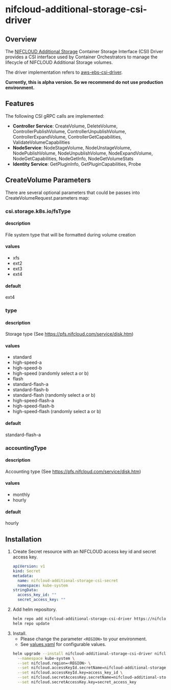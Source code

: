 # nifcloud-additional-storage-csi-driver

## Overview

The [NIFCLOUD Additional Storage](https://pfs.nifcloud.com/service/disk.htm) Container Storage Interface (CSI) Driver provides a CSI interface used by Container Orchestrators to manage the lifecycle of NIFCLOUD Additional Storage volumes.

The driver implementation refers to [aws-ebs-csi-driver](https://github.com/kubernetes-sigs/aws-ebs-csi-driver).

**Currently, this is alpha version. So we recommend do not use production environment.**

## Features

The following CSI gRPC calls are implemented:

- **Controller Service**: CreateVolume, DeleteVolume, ControllerPublishVolume, ControllerUnpublishVolume, ControllerExpandVolume, ControllerGetCapabilities, ValidateVolumeCapabilities
- **NodeService**: NodeStageVolume, NodeUnstageVolume, NodePublishVolume, NodeUnpublishVolume, NodeExpandVolume, NodeGetCapabilities, NodeGetInfo, NodeGetVolumeStats
- **Identity Service**: GetPluginInfo, GetPluginCapabilities, Probe

## CreateVolume Parameters

There are several optional parameters that could be passes into CreateVolumeRequest.parameters map:

### csi.storage.k8s.io/fsType

#### description

File system type that will be formatted during volume creation

#### values

- xfs
- ext2
- ext3
- ext4

#### default

ext4

### type

#### description

Storage type (See https://pfs.nifcloud.com/service/disk.htm)

#### values

- standard
- high-speed-a
- high-speed-b
- high-speed (randomly select a or b)
- flash
- standard-flash-a
- standard-flash-b
- standard-flash (randomly select a or b)
- high-speed-flash-a
- high-speed-flash-b
- high-speed-flash (randomly select a or b)

#### default

standard-flash-a

### accountingType

#### description

Accounting type (See https://pfs.nifcloud.com/service/disk.htm)

#### values

- monthly
- hourly

#### default

hourly

## Installation

1. Create Secret resource with an NIFCLOUD access key id and secret access key.
   ```yaml
   apiVersion: v1
   kind: Secret
   metadata:
     name: nifcloud-additional-storage-csi-secret
     namespace: kube-system
   stringData:
     access_key_id: ""
     secret_access_key: ""
   ```
2. Add helm repository.
   ```sh
   helm repo add nifcloud-additional-storage-csi-driver https://nifcloud.github.io/nifcloud-additional-storage-csi-driver/
   helm repo update
   ```
3. Install.
   - Please change the parameter `<REGION>` to your environment.
   - See [values.yaml](https://github.com/nifcloud/nifcloud-additional-storage-csi-driver/blob/main/charts/nifcloud-additional-storage-csi-driver/values.yaml) for configurable values.
   ```sh
   helm upgrade --install nifcloud-additional-storage-csi-driver nifcloud-additional-storage-csi-driver/nifcloud-additional-storage-csi-driver \
     --namespace kube-system \
     --set nifcloud.region=<REGION> \
     --set nifcloud.accessKeyId.secretName=nifcloud-additional-storage-csi-secret \
     --set nifcloud.accessKeyId.key=access_key_id \
     --set nifcloud.secretAccessKey.secretName=nifcloud-additional-storage-csi-secret \
     --set nifcloud.secretAccessKey.key=secret_access_key
   ```
